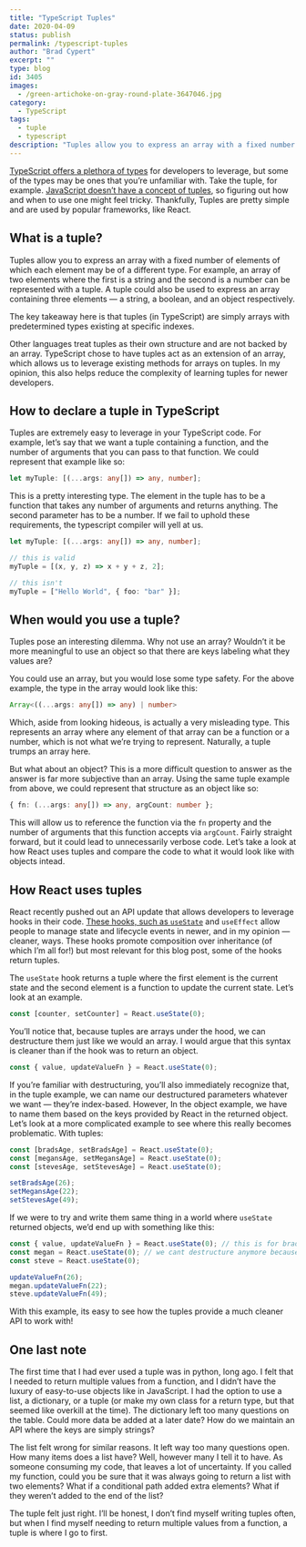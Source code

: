 ```yaml
---
title: "TypeScript Tuples"
date: 2020-04-09
status: publish
permalink: /typescript-tuples
author: "Brad Cypert"
excerpt: ""
type: blog
id: 3405
images:
  - /green-artichoke-on-gray-round-plate-3647046.jpg
category:
  - TypeScript
tags:
  - tuple
  - typescript
description: "Tuples allow you to express an array with a fixed number of elements of which each element may be of a different type. The key takeaway here is that tuples (in TypeScript) are simply arrays with predetermined types existing at specific indexes."
---
```


[TypeScript offers a plethora of types](https://www.typescriptlang.org/docs/handbook/basic-types.html) for developers to leverage, but some of the types may be ones that you’re unfamiliar with. Take the tuple, for example. [JavaScript doesn’t have a concept of tuples](https://stackoverflow.com/questions/4512405/javascript-variable-assignments-from-tuples), so figuring out how and when to use one might feel tricky. Thankfully, Tuples are pretty simple and are used by popular frameworks, like React.

## What is a tuple?

Tuples allow you to express an array with a fixed number of elements of which each element may be of a different type. For example, an array of two elements where the first is a string and the second is a number can be represented with a tuple. A tuple could also be used to express an array containing three elements — a string, a boolean, and an object respectively.

The key takeaway here is that tuples (in TypeScript) are simply arrays with predetermined types existing at specific indexes.

Other languages treat tuples as their own structure and are not backed by an array. TypeScript chose to have tuples act as an extension of an array, which allows us to leverage existing methods for arrays on tuples. In my opinion, this also helps reduce the complexity of learning tuples for newer developers.

## How to declare a tuple in TypeScript

Tuples are extremely easy to leverage in your TypeScript code. For example, let’s say that we want a tuple containing a function, and the number of arguments that you can pass to that function. We could represent that example like so:

```typescript
let myTuple: [(...args: any[]) => any, number];
```

This is a pretty interesting type. The element in the tuple has to be a function that takes any number of arguments and returns anything. The second parameter has to be a number. If we fail to uphold these requirements, the typescript compiler will yell at us.

```typescript
let myTuple: [(...args: any[]) => any, number];

// this is valid
myTuple = [(x, y, z) => x + y + z, 2];

// this isn't
myTuple = ["Hello World", { foo: "bar" }];
```

## When would you use a tuple?

Tuples pose an interesting dilemma. Why not use an array? Wouldn’t it be more meaningful to use an object so that there are keys labeling what they values are?

You could use an array, but you would lose some type safety. For the above example, the type in the array would look like this:

```typescript
Array<((...args: any[]) => any) | number>
```

Which, aside from looking hideous, is actually a very misleading type. This represents an array where any element of that array can be a function or a number, which is not what we’re trying to represent. Naturally, a tuple trumps an array here.

But what about an object? This is a more difficult question to answer as the answer is far more subjective than an array. Using the same tuple example from above, we could represent that structure as an object like so:

```typescript
{ fn: (...args: any[]) => any, argCount: number };
```

This will allow us to reference the function via the `fn` property and the number of arguments that this function accepts via `argCount`. Fairly straight forward, but it could lead to unnecessarily verbose code. Let’s take a look at how React uses tuples and compare the code to what it would look like with objects intead.

## How React uses tuples

React recently pushed out an API update that allows developers to leverage hooks in their code. [These hooks, such as `useState`](https://reactjs.org/docs/hooks-state.html) and `useEffect` allow people to manage state and lifecycle events in newer, and in my opinion — cleaner, ways. These hooks promote composition over inheritance (of which I’m all for!) but most relevant for this blog post, some of the hooks return tuples.

The `useState` hook returns a tuple where the first element is the current state and the second element is a function to update the current state. Let’s look at an example.

```typescript
const [counter, setCounter] = React.useState(0);
```

You’ll notice that, because tuples are arrays under the hood, we can destructure them just like we would an array. I would argue that this syntax is cleaner than if the hook was to return an object.

```typescript
const { value, updateValueFn } = React.useState(0);
```

If you’re familiar with destructuring, you’ll also immediately recognize that, in the tuple example, we can name our destructured parameters whatever we want — they’re index-based. However, In the object example, we have to name them based on the keys provided by React in the returned object. Let’s look at a more complicated example to see where this really becomes problematic. With tuples:

```typescript
const [bradsAge, setBradsAge] = React.useState(0);
const [megansAge, setMegansAge] = React.useState(0);
const [stevesAge, setStevesAge] = React.useState(0);

setBradsAge(26);
setMegansAge(22);
setStevesAge(49);
```

If we were to try and write them same thing in a world where `useState` returned objects, we’d end up with something like this:

```typescript
const { value, updateValueFn } = React.useState(0); // this is for brad
const megan = React.useState(0); // we cant destructure anymore because we've already defined those consts
const steve = React.useState(0);

updateValueFn(26);
megan.updateValueFn(22);
steve.updateValueFn(49);
```

With this example, its easy to see how the tuples provide a much cleaner API to work with!

## One last note

The first time that I had ever used a tuple was in python, long ago. I felt that I needed to return multiple values from a function, and I didn’t have the luxury of easy-to-use objects like in JavaScript. I had the option to use a list, a dictionary, or a tuple (or make my own class for a return type, but that seemed like overkill at the time). The dictionary left too many questions on the table. Could more data be added at a later date? How do we maintain an API where the keys are simply strings?

The list felt wrong for similar reasons. It left way too many questions open. How many items does a list have? Well, however many I tell it to have. As someone consuming my code, that leaves a lot of uncertainty. If you called my function, could you be sure that it was always going to return a list with two elements? What if a conditional path added extra elements? What if they weren’t added to the end of the list?

The tuple felt just right. I’ll be honest, I don’t find myself writing tuples often, but when I find myself needing to return multiple values from a function, a tuple is where I go to first.
